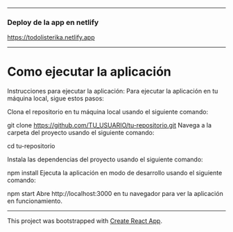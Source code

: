 ***********************************************************************************************************************
### Deploy de la app en netlify

https://todolisterika.netlify.app

***********************************************************************************************************************
# Como ejecutar la aplicación
Instrucciones para ejecutar la aplicación:
Para ejecutar la aplicación en tu máquina local, sigue estos pasos:

Clona el repositorio en tu máquina local usando el siguiente comando:

git clone https://github.com/TU_USUARIO/tu-repositorio.git
Navega a la carpeta del proyecto usando el siguiente comando:

cd tu-repositorio

Instala las dependencias del proyecto usando el siguiente comando:

npm install
Ejecuta la aplicación en modo de desarrollo usando el siguiente comando:

npm start
Abre http://localhost:3000 en tu navegador para ver la aplicación en funcionamiento.
***********************************************************************************************************************
This project was bootstrapped with [Create React App](https://github.com/facebook/create-react-app).